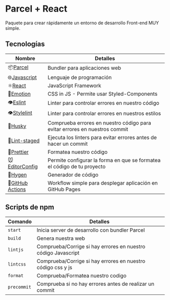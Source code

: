 # Parcel + React

Paquete para crear rápidamente un entorno de desarrollo Front-end MUY simple.

## Tecnologías

| Nombre                                                  | Detalles                                                                   |
| ------------------------------------------------------- | -------------------------------------------------------------------------- |
| 📦[Parcel](https://parceljs.org/)                       | Bundler para aplicaciones web                                              |
| 🌐[Javascript](https://www.typescriptlang.org/)         | Lenguaje de programación                                                   |
| ⚛️[React](https://es.reactjs.org/)                      | JavaScript Framework                                                       |
| 💅[Emotion](https://emotion.sh/)                        | CSS in JS - Permite usar Styled-Components                                 |
| 👁️[Eslint](https://eslint.org/)                         | Linter para controlar errores en nuestro código                            |
| 👁️[Stylelint](https://stylelint.io/)                    | Linter para controlar errores en nuestros estilos                          |
| 🐺[Husky](https://www.npmjs.com/package/husky)          | Comprueba errores en nuestro código para evitar errores en nuestros commit |
| 🚫[Lint-staged](https://github.com/okonet/lint-staged)  | Ejecuta los linters para evitar errores antes de hacer un commit           |
| 🦋[Prettier](https://prettier.io/)                      | Formatea nuestro código                                                    |
| 🐭[EditorConfig](https://editorconfig.org/)             | Permite configurar la forma en que se formatea el código de tu proyecto    |
| 📜[Hygen](https://www.hygen.io/)                        | Generador de código                                                        |
| 👷[GitHub Actions](https://github.com/features/actions) | Workflow simple para desplegar aplicación en GitHub Pages                  |

## Scripts de npm

| Comando     | Detalles                                                      |
| ----------- | ------------------------------------------------------------- |
| `start`     | Inicia server de desarrollo con bundler Parcel                |
| `build`     | Genera nuestra web                                            |
| `lintjs`    | Comprueba/Corrige si hay errores en nuestro código Javascript |
| `lintcss`   | Comprueba/Corrige si hay errores en nuestro código css y js   |
| `format`    | Comprueba/Formatea nuestro codigo                             |
| `precommit` | Comprueba si no hay errores antes de realizar un commit       |

